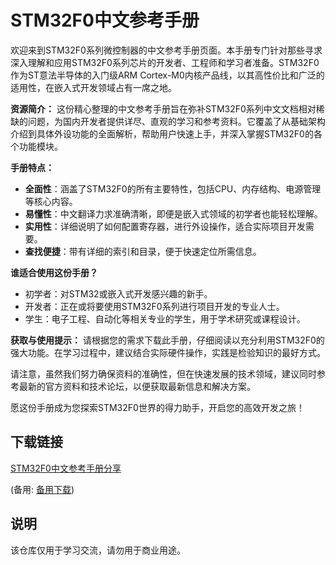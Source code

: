 # STM32F0中文参考手册

欢迎来到STM32F0系列微控制器的中文参考手册页面。本手册专门针对那些寻求深入理解和应用STM32F0系列芯片的开发者、工程师和学习者准备。STM32F0作为ST意法半导体的入门级ARM Cortex-M0内核产品线，以其高性价比和广泛的适用性，在嵌入式开发领域占有一席之地。

**资源简介：**
这份精心整理的中文参考手册旨在弥补STM32F0系列中文文档相对稀缺的问题，为国内开发者提供详尽、直观的学习和参考资料。它覆盖了从基础架构介绍到具体外设功能的全面解析，帮助用户快速上手，并深入掌握STM32F0的各个功能模块。

**手册特点：**
- **全面性**：涵盖了STM32F0的所有主要特性，包括CPU、内存结构、电源管理等核心内容。
- **易懂性**：中文翻译力求准确清晰，即便是嵌入式领域的初学者也能轻松理解。
- **实用性**：详细说明了如何配置寄存器，进行外设操作，适合实际项目开发需要。
- **查找便捷**：带有详细的索引和目录，便于快速定位所需信息。

**谁适合使用这份手册？**
- 初学者：对STM32或嵌入式开发感兴趣的新手。
- 开发者：正在或将要使用STM32F0系列进行项目开发的专业人士。
- 学生：电子工程、自动化等相关专业的学生，用于学术研究或课程设计。

**获取与使用提示：**
请根据您的需求下载此手册，仔细阅读以充分利用STM32F0的强大功能。在学习过程中，建议结合实际硬件操作，实践是检验知识的最好方式。

请注意，虽然我们努力确保资料的准确性，但在快速发展的技术领域，建议同时参考最新的官方资料和技术论坛，以便获取最新信息和解决方案。

愿这份手册成为您探索STM32F0世界的得力助手，开启您的高效开发之旅！

## 下载链接
[STM32F0中文参考手册分享](https://pan.quark.cn/s/cef9dcdf8d29) 

(备用: [备用下载](https://pan.baidu.com/s/1n6K_ZPGRMqVp-69TVVGs6A?pwd=1234))

## 说明

该仓库仅用于学习交流，请勿用于商业用途。
